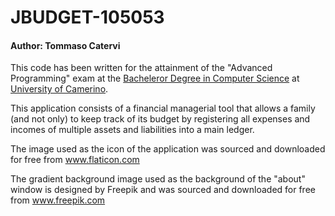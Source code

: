 # JBUDGET-105053

#### Author: Tommaso Catervi

This code has been written for the attainment of the "Advanced Programming" exam at the [Bacheleror Degree in Computer Science](http://www.cs.unicam.it) at [University of Camerino](http://www.unicam.it/).

This application consists of a financial managerial tool that allows a family (and not only)
to keep track of its budget by registering  all expenses and incomes of multiple assets and
liabilities into a main ledger.

The image used as the icon of the application was sourced and downloaded for free from www.flaticon.com
   
The gradient background image used as the background of the "about" window is designed by Freepik and was sourced
and downloaded for free from www.freepik.com